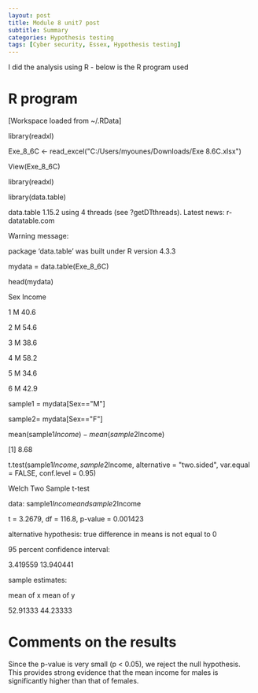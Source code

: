 ```yaml
---
layout: post
title: Module 8 unit7 post
subtitle: Summary
categories: Hypothesis testing
tags: [Cyber security, Essex, Hypothesis testing]
---
```



I did the analysis using R - below is the R program used


# R program

[Workspace loaded from ~/.RData]

 library(readxl)

Exe_8_6C <- read_excel("C:/Users/myounes/Downloads/Exe 8.6C.xlsx")

 View(Exe_8_6C)

 library(readxl)

 library(data.table)

data.table 1.15.2 using 4 threads (see ?getDTthreads).  Latest news: r-datatable.com

Warning message:

package ‘data.table’ was built under R version 4.3.3 

 mydata = data.table(Exe_8_6C)

 head(mydata)

  Sex Income
  
1      M   40.6

2     M   54.6

3    M   38.6

4    M   58.2

5     M   34.6

6     M   42.9


 sample1 = mydata[Sex=="M"]

sample2= mydata[Sex=="F"]

 mean(sample1$Income) - mean(sample2$Income)

[1] 8.68

t.test(sample1$Income, sample2$Income, alternative = "two.sided", var.equal = FALSE, conf.level = 0.95)


Welch Two Sample t-test

data:  sample1$Income and sample2$Income

t = 3.2679, df = 116.8, p-value = 0.001423

alternative hypothesis: true difference in means is not equal to 0

95 percent confidence interval:

  3.419559 13.940441

sample estimates:

mean of x mean of y 

 52.91333  44.23333 






# Comments on the results


Since the p-value is very small (p < 0.05), we reject the null hypothesis. This provides strong evidence that the mean income for males is significantly higher than that of females.
